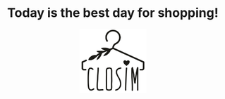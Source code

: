 <div style="text-align:center"><h1 id="phrase">Today is the best day for shopping!</h1></div>

<div style="text-align:center"><img src="logo.png" width="30%" height="30%"/></div>

<script type="text/javascript">
document.getElementById("phrase").innerHTML = "Hello JavaScript!";
</script>
